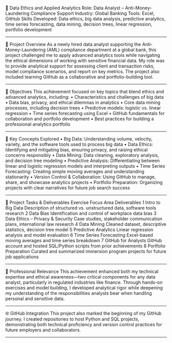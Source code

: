 🏦 Data Ethics and Applied Analytics
Role: Data Analyst – Anti-Money-Laundering Compliance Support
Industry: Global Banking
Tools: Excel, GitHub
Skills Developed: Data ethics, big data analysis, predictive analytics, time series forecasting, data mining, decision trees, linear regression, portfolio development
________________________________________
📘 Project Overview
As a newly hired data analyst supporting the Anti-Money-Laundering (AML) compliance department at a global bank, this project challenged me to apply advanced analytics tools while navigating the ethical dimensions of working with sensitive financial data. My role was to provide analytical support for assessing client and transaction risks, model compliance scenarios, and report on key metrics. The project also included learning GitHub as a collaborative and portfolio-building tool.
________________________________________
🎯 Objectives
This achievement focused on key topics that blend ethics and advanced analytics, including:
•	Characteristics and challenges of big data
•	Data bias, privacy, and ethical dilemmas in analytics
•	Core data mining processes, including decision trees
•	Predictive models: logistic vs. linear regression
•	Time series forecasting using Excel
•	GitHub fundamentals for collaboration and portfolio development
•	Best practices for building a professional analytics portfolio
________________________________________
🧠 Key Concepts Explored
•	Big Data: Understanding volume, velocity, variety, and the software tools used to process big data
•	Data Ethics: Identifying and mitigating bias, ensuring privacy, and raising ethical concerns responsibly
•	Data Mining: Data cleaning, exploratory analysis, and decision tree modeling
•	Predictive Analysis: Differentiating between linear and logistic regression models and interpreting outputs
•	Time Series Forecasting: Creating simple moving averages and understanding stationarity
•	Version Control & Collaboration: Using GitHub to manage, share, and showcase analytics projects
•	Portfolio Preparation: Organizing projects with clear narratives for future job search success
________________________________________
🧾 Project Tasks & Deliverables
Exercise	Focus Area	Deliverables
1	Intro to Big Data	Description of structured vs. unstructured data, software tools research
2	Data Bias	Identification and control of workplace data bias
3	Data Ethics – Privacy & Security	Case studies, stakeholder communication plans, international law research
4	Data Mining	Cleaned dataset, descriptive statistics, decision tree model
5	Predictive Analytics	Linear regression analysis and model evaluation
6	Time Series Forecasting	Excel-based moving averages and time series breakdown
7	GitHub for Analysts	GitHub account and hosted SQL/Python scripts from prior achievements
8	Portfolio Preparation	Curated and summarized immersion program projects for future job applications
________________________________________
💼 Professional Relevance
This achievement enhanced both my technical expertise and ethical awareness—two critical components for any data analyst, particularly in regulated industries like finance. Through hands-on exercises and model building, I developed analytical rigor while deepening my understanding of the responsibilities analysts bear when handling personal and sensitive data.
________________________________________
🌐 GitHub Integration
This project also marked the beginning of my GitHub journey. I created repositories to host Python and SQL projects, demonstrating both technical proficiency and version control practices for future employers and collaborators.
________________________________________
